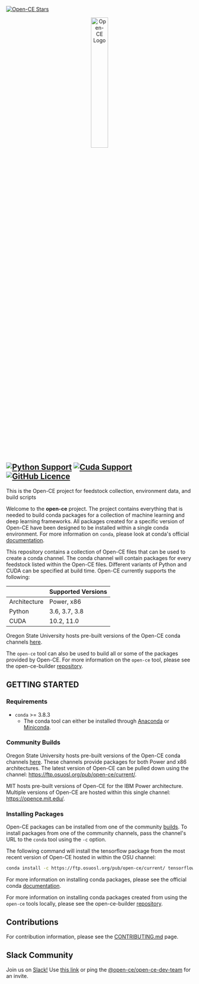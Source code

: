 [![Open-CE Stars](https://img.shields.io/github/stars/open-ce?style=social)](https://github.com/open-ce/open-ce/stargazers)

<p align="center">
  <img src="https://avatars0.githubusercontent.com/u/68873540?s=400&u=a02dc4156e50cdffb23172aba7133e44381885d4&v=4" alt="Open-CE Logo" width="30%">
</p>

[![Python Support](https://img.shields.io/badge/python-3.6%20%7C%203.7%20%7C%203.8-blue.svg)](#requirements)
[![Cuda Support](https://img.shields.io/badge/cuda-10.2%20%7C%2011.0-blue)](doc/README.cuda_support.md)
[![GitHub Licence](https://img.shields.io/github/license/open-ce/open-ce.svg)](LICENSE)
---

This is the Open-CE project for feedstock collection, environment data, and build scripts

Welcome to the **open-ce** project. The project contains everything that is needed to build conda packages for
a collection of machine learning and deep learning frameworks. All packages created for a specific version of
Open-CE have been designed to be installed within a single conda environment. For more information on `conda`,
please look at conda's official [documentation](https://docs.conda.io/).

This repository contains a collection of Open-CE files that can be used to create a conda channel. The conda channel
will contain packages for every feedstock listed within the Open-CE files. Different variants of Python and CUDA can
be specified at build time. Open-CE currently supports the following:

| | Supported Versions |
| --- | --- |
| Architecture | Power, x86 |
| Python | 3.6, 3.7, 3.8 |
| CUDA | 10.2, 11.0 |

Oregon State University hosts pre-built versions of the Open-CE conda channels [here](https://osuosl.org/services/powerdev/opence/).

The `open-ce` tool can also be used to build all or some of the packages provided by Open-CE. For more information on the `open-ce` tool,
please see the open-ce-builder [repository](https://github.com/open-ce/open-ce-builder).

## GETTING STARTED

### Requirements

* `conda` >= 3.8.3
  * The conda tool can either be installed through [Anaconda](https://www.anaconda.com/products/individual#Downloads) or [Miniconda](https://docs.conda.io/en/latest/miniconda.html).

### Community Builds

Oregon State University hosts pre-built versions of the Open-CE conda channels [here](https://osuosl.org/services/powerdev/opence/). These
channels provide packages for both Power and x86 architectures. The latest version of Open-CE can be pulled down using the channel:
https://ftp.osuosl.org/pub/open-ce/current/.

MIT hosts pre-built versions of Open-CE for the IBM Power architecture. Multiple versions of Open-CE are hosted within this single channel: https://opence.mit.edu/.

### Installing Packages

Open-CE packages can be installed from one of the community [builds](#community-builds). To install packages from one of the community channels, pass the channel's URL to the `conda` tool using the `-c` option.

The following command will install the tensorflow package from the most recent version of Open-CE hosted in within the OSU channel:

```bash
conda install -c https://ftp.osuosl.org/pub/open-ce/current/ tensorflow
```

For more information on installing conda packages, please see the official conda [documentation](https://docs.conda.io/).

For more information on installing conda packages created from using the `open-ce` tools locally, please see the open-ce-builder [repository](https://github.com/open-ce/open-ce-builder).

## Contributions

For contribution information, please see the [CONTRIBUTING.md](CONTRIBUTING.md) page.

## Slack Community

Join us on [Slack!](http://open-ce.slack.com/) Use [this link](https://join.slack.com/t/open-ce/shared_invite/zt-o27t9db6-oUklancQvdGO8FIwftDwgw) or ping the [@open-ce/open-ce-dev-team](https://github.com/orgs/open-ce/teams/open-ce-dev-team) for an invite.

